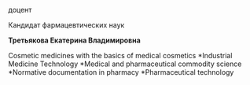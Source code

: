 доцент

Кандидат фармацевтических наук

**Третьякова Екатерина Владимировна**

Cosmetic medicines with the basics of medical cosmetics
	*Industrial Medicine Technology
	*Medical and pharmaceutical commodity science
	*Normative documentation in pharmacy
	*Pharmaceutical technology
